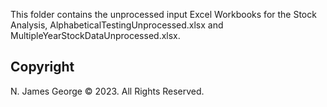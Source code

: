 This folder contains the unprocessed input Excel Workbooks for the Stock Analysis, AlphabeticalTestingUnprocessed.xlsx and MultipleYearStockDataUnprocessed.xlsx.

## Copyright

N. James George © 2023. All Rights Reserved.
